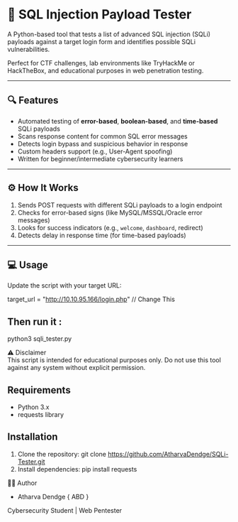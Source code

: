 
# 🧨 SQL Injection Payload Tester

A Python-based tool that tests a list of advanced SQL injection (SQLi) payloads against a target login form and identifies possible SQLi vulnerabilities.

Perfect for CTF challenges, lab environments like TryHackMe or HackTheBox, and educational purposes in web penetration testing.

---

## 🔍 Features

- Automated testing of **error-based**, **boolean-based**, and **time-based** SQLi payloads
- Scans response content for common SQL error messages
- Detects login bypass and suspicious behavior in response
- Custom headers support (e.g., User-Agent spoofing)
- Written for beginner/intermediate cybersecurity learners

---

## ⚙️ How It Works

1. Sends POST requests with different SQLi payloads to a login endpoint
2. Checks for error-based signs (like MySQL/MSSQL/Oracle error messages)
3. Looks for success indicators (e.g., `welcome`, `dashboard`, redirect)
4. Detects delay in response time (for time-based payloads)

---

## 💻 Usage

Update the script with your target URL:

target_url = "http://10.10.95.166/login.php" // Change This

## Then run it : 

python3 sqli_tester.py

⚠️ Disclaimer <br>
This script is intended for educational purposes only.
Do not use this tool against any system without explicit permission.

## Requirements
- Python 3.x
- requests library

## Installation
1. Clone the repository:
   git clone https://github.com/AtharvaDendge/SQLi-Tester.git
2. Install dependencies:
   pip install requests


👨‍💻 Author

- Atharva Dendge { ABD }

Cybersecurity Student | Web Pentester

